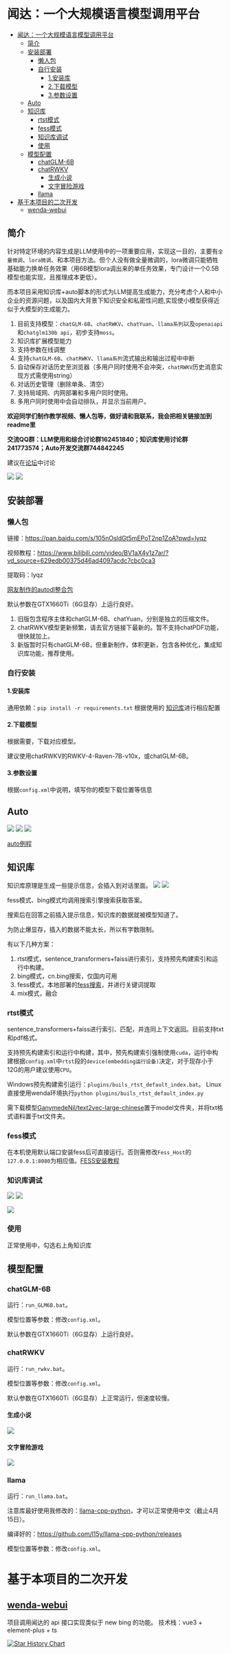 # 闻达：一个大规模语言模型调用平台
<!--ts-->
* [闻达：一个大规模语言模型调用平台](#闻达一个大规模语言模型调用平台)
   * [简介](#简介)
   * [安装部署](#安装部署)
      * [懒人包](#懒人包)
      * [自行安装](#自行安装)
         * [1.安装库](#1安装库)
         * [2.下载模型](#2下载模型)
         * [3.参数设置](#3参数设置)
   * [Auto](#auto)
   * [知识库](#知识库)
      * [rtst模式](#rtst模式)
      * [fess模式](#fess模式)
      * [知识库调试](#知识库调试)
      * [使用](#使用)
   * [模型配置](#模型配置)
      * [chatGLM-6B](#chatglm-6b)
      * [chatRWKV](#chatrwkv)
         * [生成小说](#生成小说)
         * [文字冒险游戏](#文字冒险游戏)
      * [llama](#llama)
* [基于本项目的二次开发](#基于本项目的二次开发)
   * [<a href="https://github.com/AlanLee1996/wenda-webui">wenda-webui</a>](#wenda-webui)

<!-- Created by https://github.com/ekalinin/github-markdown-toc -->
<!-- Added by: runner, at: Sat Apr 29 12:38:02 UTC 2023 -->

<!--te-->
## 简介
针对特定环境的内容生成是LLM使用中的一项重要应用，实现这一目的，主要有`全量微调`、`lora微调`、和本项目方法。但个人没有做全量微调的，lora微调只能牺牲基础能力换单任务效果（用6B模型lora调出来的单任务效果，专门设计一个0.5B模型也能实现，且推理成本更低）。

而本项目采用知识库+auto脚本的形式为LLM提高生成能力，充分考虑个人和中小企业的资源问题，以及国内大背景下知识安全和私密性问题,实现使小模型获得近似于大模型的生成能力。
1. 目前支持模型：`chatGLM-6B`、`chatRWKV`、`chatYuan`、`llama系列`以及`openaiapi`和`chatglm130b api`，初步支持`moss`。
2. 知识库扩展模型能力
3. 支持参数在线调整
4. 支持`chatGLM-6B`、`chatRWKV`、`llama系列`流式输出和输出过程中中断
5. 自动保存对话历史至浏览器（多用户同时使用不会冲突，`chatRWKV`历史消息实现方式需使用string）
6. 对话历史管理（删除单条、清空）
7. 支持局域网、内网部署和多用户同时使用。
8. 多用户同时使用中会自动排队，并显示当前用户。

**欢迎同学们制作教学视频、懒人包等，做好请和我联系，我会把相关链接加到readme里**

**交流QQ群：LLM使用和综合讨论群162451840；知识库使用讨论群241773574；Auto开发交流群744842245**

建议在[论坛](https://github.com/l15y/wenda/discussions)中讨论

![](imgs/setting.png)
![](imgs/setting2.png)
## 安装部署
### 懒人包
链接：https://pan.baidu.com/s/105nOsldGt5mEPoT2np1ZoA?pwd=lyqz 

视频教程：https://www.bilibili.com/video/BV1aX4y1z7ar/?vd_source=629edb00375d46ad4097acdc7cbc0ca3

提取码：lyqz

[网友制作的autodl整合包](https://www.codewithgpu.com/i/l15y/wenda/Wenda-ChatGLM-Vincuna)

默认参数在GTX1660Ti（6G显存）上运行良好。
1. 旧版包含程序主体和chatGLM-6B、chatYuan，分别是独立的压缩文件。
2. chatRWKV模型更新频繁，请去官方链接下最新的。暂不支持chatPDF功能，很快就加上。
3. 新版暂时只有chatGLM-6B，但重新制作，体积更新，包含各种优化，集成知识库功能，推荐使用。
### 自行安装
#### 1.安装库
通用依赖：```pip install -r requirements.txt```
根据使用的 [知识库](#知识库)进行相应配置

#### 2.下载模型
根据需要，下载对应模型。

建议使用chatRWKV的RWKV-4-Raven-7B-v10x，或chatGLM-6B。

#### 3.参数设置
根据`config.xml`中说明，填写你的模型下载位置等信息
## Auto
![](imgs/auto1.jpg)
![](imgs/auto2.jpg)
![](imgs/auto3.jpg)

[auto例程](https://github.com/l15y/wenda/tree/main/autos)

## 知识库
知识库原理是生成一些提示信息，会插入到对话里面。
![](imgs/zsk1.jpg)
![](imgs/zsk2.jpg)

fess模式、bing模式均调用搜索引擎搜索获取答案。

搜索后在回答之前插入提示信息，知识库的数据就被模型知道了。

为防止爆显存，插入的数据不能太长，所以有字数限制。

有以下几种方案：
1.   rtst模式，sentence_transformers+faiss进行索引，支持预先构建索引和运行中构建。
2.   bing模式，cn.bing搜索，仅国内可用
3.   fess模式，本地部署的[fess搜索](https://github.com/codelibs/fess)，并进行关键词提取
4.   mix模式，融合
### rtst模式
sentence_transformers+faiss进行索引、匹配，并连同上下文返回。目前支持txt和pdf格式。

支持预先构建索引和运行中构建，其中，预先构建索引强制使用`cuda`，运行中构建根据`config.xml`中`rtst`段的`device(embedding运行设备)`决定，对于现存小于12G的用户建议使用`CPU`。

Windows预先构建索引运行：`plugins/buils_rtst_default_index.bat`。
Linux直接使用wenda环境执行```python plugins/buils_rtst_default_index.py```

需下载模型[GanymedeNil/text2vec-large-chinese](https://huggingface.co/GanymedeNil/text2vec-large-chinese)置于model文件夹，并将txt格式语料置于txt文件夹。


### fess模式
在本机使用默认端口安装fess后可直接运行。否则需修改`Fess_Host`的`127.0.0.1:8080`为相应值。[FESS安装教程](install_fess.md)
###  知识库调试
![](imgs/zsk-test.png)
![](imgs/zsk-glm.png)

![](imgs/zsk-rwkv.png)
### 使用
正常使用中，勾选右上角知识库
##  模型配置
### chatGLM-6B
运行：`run_GLM6B.bat`。

模型位置等参数：修改`config.xml`。

默认参数在GTX1660Ti（6G显存）上运行良好。

### chatRWKV
运行：`run_rwkv.bat`。

模型位置等参数：修改`config.xml`。

默认参数在GTX1660Ti（6G显存）上正常运行，但速度较慢。

#### 生成小说
![](imgs/novel.png)
#### 文字冒险游戏
![](imgs/wzmx.png)
### llama
运行：`run_llama.bat`。

注意库最好使用我修改的：[llama-cpp-python](https://github.com/l15y/llama-cpp-python)，才可以正常使用中文（截止4月15日）。

编译好的：https://github.com/l15y/llama-cpp-python/releases

模型位置等参数：修改`config.xml`。

# 基于本项目的二次开发
## [wenda-webui](https://github.com/AlanLee1996/wenda-webui)
项目调用闻达的 api 接口实现类似于 new bing 的功能。 技术栈：vue3 + element-plus + ts

[![Star History Chart](https://api.star-history.com/svg?repos=l15y/wenda&type=Date)](https://star-history.com/#l15y/wenda&Date)
